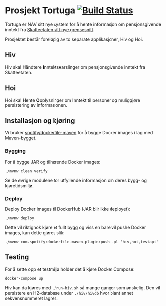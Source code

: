 Prosjekt Tortuga [![Build Status](https://travis-ci.org/navikt/tortuga.svg?branch=master)](https://travis-ci.org/navikt/tortuga)
================

Tortuga er NAV sitt nye system for å hente informasjon om pensjonsgivende inntekt
fra [Skatteetaten sitt nye grensesnitt](https://skatteetaten.github.io/datasamarbeid-api-dokumentasjon/reference_pgi.html).

Prosjektet består foreløpig av to separate applikasjoner, Hiv og Hoi.

## Hiv

Hiv skal **H**åndtere **I**nntekts**v**arslinger om pensjonsgivende inntekt fra Skatteetaten.

## Hoi

Hoi skal **H**ente **O**pplysninger om **I**nntekt til personer og muliggjøre persistering av informasjonen.

## Installasjon og kjøring

Vi bruker [spotify/dockerfile-maven](https://github.com/spotify/dockerfile-maven) for å bygge Docker images i lag med Maven-bygget.

### Bygging

For å bygge JAR og tilhørende Docker images:

```
./mvnw clean verify
```

Se de øvrige modulene for utfyllende informasjon om deres bygg- og kjøretidsmiljø.

### Deploy

Deploy Docker images til DockerHub (JAR blir ikke deployet):

```
./mvnw deploy
```

Dette vil riktignok kjøre et fullt bygg og viss en bare vil pushe Docker images, kan dette gjøres slik:

```
./mvnw com.spotify:dockerfile-maven-plugin:push -pl 'hiv,hoi,testapi'
```

## Testing

For å sette opp et testmiljø holder det å kjøre Docker Compose: 

```
docker-compose up
```

Hiv kan da kjøres med `./run-hiv.sh` så mange ganger som ønskelig. Den vil persistere en H2-database under `./hiv/hivdb` hvor blant annet sekvensnummeret lagres.